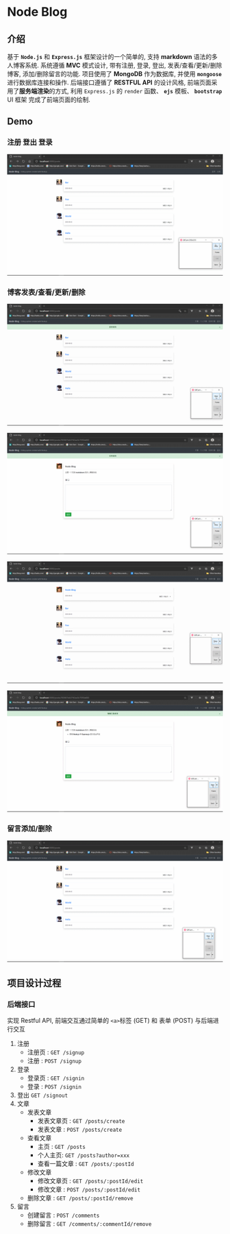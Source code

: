 # Node Blog

## 介绍

基于 **`Node.js`** 和 **`Express.js`** 框架设计的一个简单的, 支持 **markdown** 语法的多人博客系统.
系统遵循 **MVC** 模式设计, 带有注册, 登录, 登出, 发表/查看/更新/删除博客, 添加/删除留言的功能. 项目使用了 **MongoDB** 作为数据库, 并使用 **`mongoose`** 进行数据库连接和操作. 后端接口遵循了 **RESTFUL API** 的设计风格, 前端页面采用了**服务端渲染**的方式, 利用 `Express.js` 的 `render` 函数、 **`ejs`** 模板、 **`bootstrap`** UI 框架 完成了前端页面的绘制.



## Demo

### 注册 登出 登录

![signup_out_in](demo/signup_out_in.gif)



### 博客发表/查看/更新/删除

![post_create](demo/post_create.gif)



![post_retrieve](demo/post_retrieve.gif)



![post_edit](demo/post_edit.gif)



![post_remove](demo/post_remove.gif)



### 留言添加/删除

![comment_create_remove](demo/comment_create_remove.gif)



## 项目设计过程

### 后端接口

实现 Restful API, 前端交互通过简单的 `<a>`标签 (GET) 和 表单 (POST) 与后端进行交互

1. 注册
   * 注册页 : `GET /signup`
   * 注册 : `POST /signup`
2. 登录
   * 登录页 : `GET /signin`
   * 登录 : `POST /signin`
3. 登出 `GET /signout`
4. 文章
   * 发表文章
     * 发表文章页 : `GET /posts/create`
     * 发表文章 : `POST /posts/create`
   * 查看文章
     * 主页 : `GET /posts`
     * 个人主页: `GET /posts?author=xxx`
     * 查看一篇文章 : `GET /posts/:postId`
   * 修改文章
     * 修改文章页 : `GET /posts/:postId/edit`
     * 修改文章 : `POST /posts/:postId/edit`
   * 删除文章 : `GET /posts/:postId/remove`
5. 留言
   * 创建留言 : `POST /comments`
   * 删除留言 : `GET /comments/:commentId/remove`
